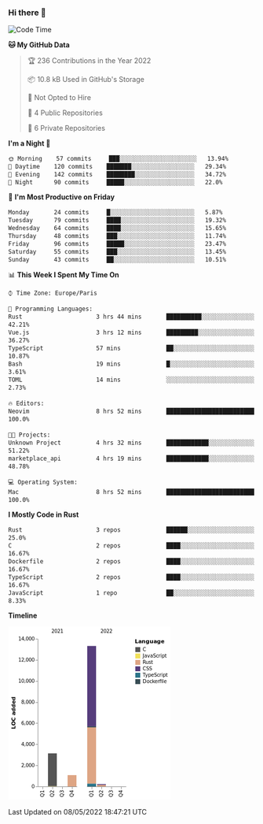 ### Hi there 👋

<!--START_SECTION:waka-->
![Code Time](http://img.shields.io/badge/Code%20Time-0-blue)

**🐱 My GitHub Data** 

> 🏆 236 Contributions in the Year 2022
 > 
> 📦 10.8 kB Used in GitHub's Storage 
 > 
> 🚫 Not Opted to Hire
 > 
> 📜 4 Public Repositories 
 > 
> 🔑 6 Private Repositories  
 > 
**I'm a Night 🦉** 

```text
🌞 Morning    57 commits     ███░░░░░░░░░░░░░░░░░░░░░░   13.94% 
🌆 Daytime    120 commits    ███████░░░░░░░░░░░░░░░░░░   29.34% 
🌃 Evening    142 commits    ████████░░░░░░░░░░░░░░░░░   34.72% 
🌙 Night      90 commits     █████░░░░░░░░░░░░░░░░░░░░   22.0%

```
📅 **I'm Most Productive on Friday** 

```text
Monday       24 commits     █░░░░░░░░░░░░░░░░░░░░░░░░   5.87% 
Tuesday      79 commits     ████░░░░░░░░░░░░░░░░░░░░░   19.32% 
Wednesday    64 commits     ████░░░░░░░░░░░░░░░░░░░░░   15.65% 
Thursday     48 commits     ███░░░░░░░░░░░░░░░░░░░░░░   11.74% 
Friday       96 commits     █████░░░░░░░░░░░░░░░░░░░░   23.47% 
Saturday     55 commits     ███░░░░░░░░░░░░░░░░░░░░░░   13.45% 
Sunday       43 commits     ██░░░░░░░░░░░░░░░░░░░░░░░   10.51%

```


📊 **This Week I Spent My Time On** 

```text
⌚︎ Time Zone: Europe/Paris

💬 Programming Languages: 
Rust                     3 hrs 44 mins       ██████████░░░░░░░░░░░░░░░   42.21% 
Vue.js                   3 hrs 12 mins       █████████░░░░░░░░░░░░░░░░   36.27% 
TypeScript               57 mins             ██░░░░░░░░░░░░░░░░░░░░░░░   10.87% 
Bash                     19 mins             █░░░░░░░░░░░░░░░░░░░░░░░░   3.61% 
TOML                     14 mins             ░░░░░░░░░░░░░░░░░░░░░░░░░   2.73%

🔥 Editors: 
Neovim                   8 hrs 52 mins       █████████████████████████   100.0%

🐱‍💻 Projects: 
Unknown Project          4 hrs 32 mins       ████████████░░░░░░░░░░░░░   51.22% 
marketplace_api          4 hrs 19 mins       ████████████░░░░░░░░░░░░░   48.78%

💻 Operating System: 
Mac                      8 hrs 52 mins       █████████████████████████   100.0%

```

**I Mostly Code in Rust** 

```text
Rust                     3 repos             ██████░░░░░░░░░░░░░░░░░░░   25.0% 
C                        2 repos             ████░░░░░░░░░░░░░░░░░░░░░   16.67% 
Dockerfile               2 repos             ████░░░░░░░░░░░░░░░░░░░░░   16.67% 
TypeScript               2 repos             ████░░░░░░░░░░░░░░░░░░░░░   16.67% 
JavaScript               1 repo              ██░░░░░░░░░░░░░░░░░░░░░░░   8.33%

```


**Timeline**

![Chart not found](https://raw.githubusercontent.com/nu-wa/nu-wa/main/charts/bar_graph.png) 


 Last Updated on 08/05/2022 18:47:21 UTC
<!--END_SECTION:waka-->

<!--
**nu-wa/nu-wa** is a ✨ _special_ ✨ repository because its `README.md` (this file) appears on your GitHub profile.

Here are some ideas to get you started:

- 🔭 I’m currently working on ...
- 🌱 I’m currently learning ...
- 👯 I’m looking to collaborate on ...
- 🤔 I’m looking for help with ...
- 💬 Ask me about ...
- 📫 How to reach me: ...
- 😄 Pronouns: ...
- ⚡ Fun fact: ...
-->
